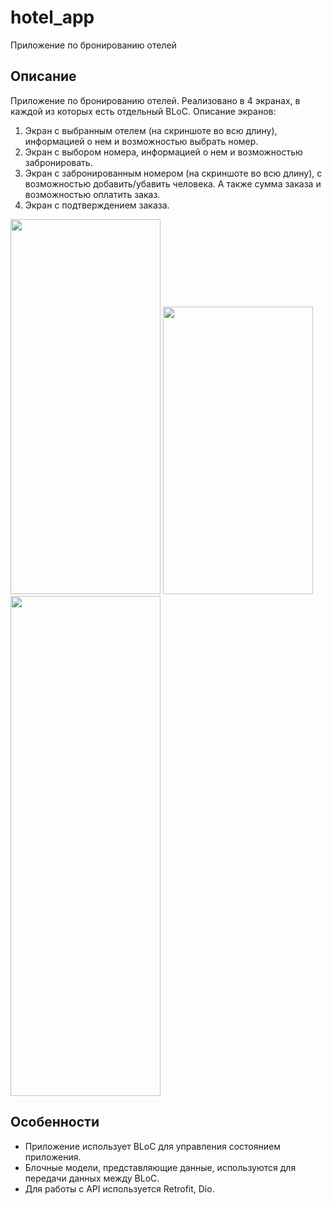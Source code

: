 # hotel_app

Приложение по бронированию отелей

## Описание

Приложение по бронированию отелей. 
Реализовано в 4 экранах, в каждой из которых есть отдельный BLoC.
Описание экранов: 
1. Экран с выбранным отелем (на скриншоте во всю длину), информацией о нем и возможностью выбрать номер.
2. Экран с выбором номера, информацией о нем и возможностью забронировать.
3. Экран с забронированным номером (на скриншоте во всю длину), с возможностью добавить/убавить человека.
   А также сумма заказа и возможностью оплатить заказ.
4. Экран с подтверждением заказа.
   
<img src="https://github.com/Ducascas/hotel_repository/assets/100170314/bc33dcff-5c81-4b33-aa93-2e2b564209eb" width="240" height="600">
<img src="https://github.com/Ducascas/hotel_repository/assets/100170314/9cc15750-d963-4519-b99b-4c18e8917daf" width="240" height="460">
<img src="https://github.com/Ducascas/hotel_repository/assets/100170314/e4cc0775-4143-44bb-89ef-6ac7b470a857" width="240" height="800">

## Особенности

- Приложение использует BLoC для управления состоянием приложения.
- Блочные модели, представляющие данные, используются для передачи данных между BLoC.
- Для работы с API используется Retrofit, Dio.




